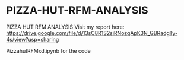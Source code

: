 # PIZZA-HUT-RFM-ANALYSIS
PIZZA HUT RFM ANALYSIS
Visit my report here: https://drive.google.com/file/d/13sC8R1S2siRNozqApK3N_GBRadgTy-4s/view?usp=sharing

PizzahutRFMxd.ipynb for the code

